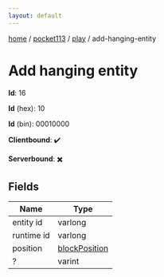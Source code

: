```yaml
---
layout: default
---
```


[home](/)  /  [pocket113](/protocol/pocket113)  /  [play](/protocol/pocket113/play)  /  add-hanging-entity

# Add hanging entity

**Id**: 16

**Id** (hex): 10

**Id** (bin): 00010000

**Clientbound**: ✔️

**Serverbound**: ✖️

## Fields

Name | Type
---|---
entity id | varlong
runtime id | varlong
position | [blockPosition](/protocol/pocket113/types/block-position)
? | varint

